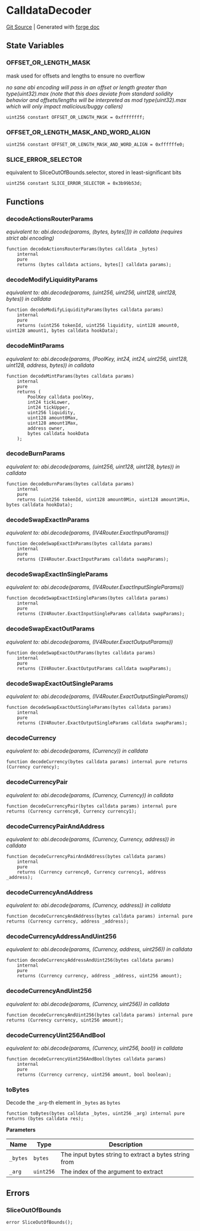 # CalldataDecoder
[Git Source](https://github.com/Uniswap/docs/blob/47e3c30ae8a0d7c086bf3e41bd0e7e3a854e280b/src/libraries/CalldataDecoder.sol)
| Generated with [forge doc](https://book.getfoundry.sh/reference/forge/forge-doc)


## State Variables
### OFFSET_OR_LENGTH_MASK
mask used for offsets and lengths to ensure no overflow

*no sane abi encoding will pass in an offset or length greater than type(uint32).max
(note that this does deviate from standard solidity behavior and offsets/lengths will
be interpreted as mod type(uint32).max which will only impact malicious/buggy callers)*


```solidity
uint256 constant OFFSET_OR_LENGTH_MASK = 0xffffffff;
```


### OFFSET_OR_LENGTH_MASK_AND_WORD_ALIGN

```solidity
uint256 constant OFFSET_OR_LENGTH_MASK_AND_WORD_ALIGN = 0xffffffe0;
```


### SLICE_ERROR_SELECTOR
equivalent to SliceOutOfBounds.selector, stored in least-significant bits


```solidity
uint256 constant SLICE_ERROR_SELECTOR = 0x3b99b53d;
```


## Functions
### decodeActionsRouterParams

*equivalent to: abi.decode(params, (bytes, bytes[])) in calldata (requires strict abi encoding)*


```solidity
function decodeActionsRouterParams(bytes calldata _bytes)
    internal
    pure
    returns (bytes calldata actions, bytes[] calldata params);
```

### decodeModifyLiquidityParams

*equivalent to: abi.decode(params, (uint256, uint256, uint128, uint128, bytes)) in calldata*


```solidity
function decodeModifyLiquidityParams(bytes calldata params)
    internal
    pure
    returns (uint256 tokenId, uint256 liquidity, uint128 amount0, uint128 amount1, bytes calldata hookData);
```

### decodeMintParams

*equivalent to: abi.decode(params, (PoolKey, int24, int24, uint256, uint128, uint128, address, bytes)) in calldata*


```solidity
function decodeMintParams(bytes calldata params)
    internal
    pure
    returns (
        PoolKey calldata poolKey,
        int24 tickLower,
        int24 tickUpper,
        uint256 liquidity,
        uint128 amount0Max,
        uint128 amount1Max,
        address owner,
        bytes calldata hookData
    );
```

### decodeBurnParams

*equivalent to: abi.decode(params, (uint256, uint128, uint128, bytes)) in calldata*


```solidity
function decodeBurnParams(bytes calldata params)
    internal
    pure
    returns (uint256 tokenId, uint128 amount0Min, uint128 amount1Min, bytes calldata hookData);
```

### decodeSwapExactInParams

*equivalent to: abi.decode(params, (IV4Router.ExactInputParams))*


```solidity
function decodeSwapExactInParams(bytes calldata params)
    internal
    pure
    returns (IV4Router.ExactInputParams calldata swapParams);
```

### decodeSwapExactInSingleParams

*equivalent to: abi.decode(params, (IV4Router.ExactInputSingleParams))*


```solidity
function decodeSwapExactInSingleParams(bytes calldata params)
    internal
    pure
    returns (IV4Router.ExactInputSingleParams calldata swapParams);
```

### decodeSwapExactOutParams

*equivalent to: abi.decode(params, (IV4Router.ExactOutputParams))*


```solidity
function decodeSwapExactOutParams(bytes calldata params)
    internal
    pure
    returns (IV4Router.ExactOutputParams calldata swapParams);
```

### decodeSwapExactOutSingleParams

*equivalent to: abi.decode(params, (IV4Router.ExactOutputSingleParams))*


```solidity
function decodeSwapExactOutSingleParams(bytes calldata params)
    internal
    pure
    returns (IV4Router.ExactOutputSingleParams calldata swapParams);
```

### decodeCurrency

*equivalent to: abi.decode(params, (Currency)) in calldata*


```solidity
function decodeCurrency(bytes calldata params) internal pure returns (Currency currency);
```

### decodeCurrencyPair

*equivalent to: abi.decode(params, (Currency, Currency)) in calldata*


```solidity
function decodeCurrencyPair(bytes calldata params) internal pure returns (Currency currency0, Currency currency1);
```

### decodeCurrencyPairAndAddress

*equivalent to: abi.decode(params, (Currency, Currency, address)) in calldata*


```solidity
function decodeCurrencyPairAndAddress(bytes calldata params)
    internal
    pure
    returns (Currency currency0, Currency currency1, address _address);
```

### decodeCurrencyAndAddress

*equivalent to: abi.decode(params, (Currency, address)) in calldata*


```solidity
function decodeCurrencyAndAddress(bytes calldata params) internal pure returns (Currency currency, address _address);
```

### decodeCurrencyAddressAndUint256

*equivalent to: abi.decode(params, (Currency, address, uint256)) in calldata*


```solidity
function decodeCurrencyAddressAndUint256(bytes calldata params)
    internal
    pure
    returns (Currency currency, address _address, uint256 amount);
```

### decodeCurrencyAndUint256

*equivalent to: abi.decode(params, (Currency, uint256)) in calldata*


```solidity
function decodeCurrencyAndUint256(bytes calldata params) internal pure returns (Currency currency, uint256 amount);
```

### decodeCurrencyUint256AndBool

*equivalent to: abi.decode(params, (Currency, uint256, bool)) in calldata*


```solidity
function decodeCurrencyUint256AndBool(bytes calldata params)
    internal
    pure
    returns (Currency currency, uint256 amount, bool boolean);
```

### toBytes

Decode the `_arg`-th element in `_bytes` as `bytes`


```solidity
function toBytes(bytes calldata _bytes, uint256 _arg) internal pure returns (bytes calldata res);
```
**Parameters**

|Name|Type|Description|
|----|----|-----------|
|`_bytes`|`bytes`|The input bytes string to extract a bytes string from|
|`_arg`|`uint256`|The index of the argument to extract|


## Errors
### SliceOutOfBounds

```solidity
error SliceOutOfBounds();
```

